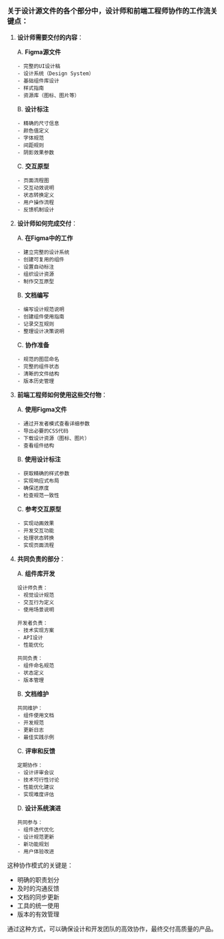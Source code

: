 ### 关于设计源文件的各个部分中，设计师和前端工程师协作的工作流关键点：

1. **设计师需要交付的内容**：

   A. **Figma源文件**
   ```
   - 完整的UI设计稿
   - 设计系统（Design System）
   - 基础组件库设计
   - 样式指南
   - 资源库（图标、图片等）
   ```

   B. **设计标注**
   ```
   - 精确的尺寸信息
   - 颜色值定义
   - 字体规范
   - 间距规则
   - 阴影效果参数
   ```

   C. **交互原型**
   ```
   - 页面流程图
   - 交互动效说明
   - 状态转换定义
   - 用户操作流程
   - 反馈机制设计
   ```

2. **设计师如何完成交付**：

   A. **在Figma中的工作**
   ```
   - 建立完整的设计系统
   - 创建可复用的组件
   - 设置自动标注
   - 组织设计资源
   - 制作交互原型
   ```

   B. **文档编写**
   ```
   - 编写设计规范说明
   - 创建组件使用指南
   - 记录交互规则
   - 整理设计决策说明
   ```

   C. **协作准备**
   ```
   - 规范的图层命名
   - 完整的组件状态
   - 清晰的文件结构
   - 版本历史管理
   ```

3. **前端工程师如何使用这些交付物**：

   A. **使用Figma文件**
   ```
   - 通过开发者模式查看详细参数
   - 导出必要的CSS代码
   - 下载设计资源（图标、图片）
   - 查看组件结构
   ```

   B. **使用设计标注**
   ```
   - 获取精确的样式参数
   - 实现响应式布局
   - 确保还原度
   - 检查规范一致性
   ```

   C. **参考交互原型**
   ```
   - 实现动画效果
   - 开发交互功能
   - 处理状态转换
   - 实现页面流程
   ```

4. **共同负责的部分**：

   A. **组件库开发**
   ```
   设计师负责：
   - 视觉设计规范
   - 交互行为定义
   - 使用场景说明
   
   开发者负责：
   - 技术实现方案
   - API设计
   - 性能优化
   
   共同负责：
   - 组件命名规范
   - 状态定义
   - 版本管理
   ```

   B. **文档维护**
   ```
   共同维护：
   - 组件使用文档
   - 开发规范
   - 更新日志
   - 最佳实践示例
   ```

   C. **评审和反馈**
   ```
   定期协作：
   - 设计评审会议
   - 技术可行性讨论
   - 性能优化建议
   - 实现难度评估
   ```

   D. **设计系统演进**
   ```
   共同参与：
   - 组件迭代优化
   - 设计规范更新
   - 新功能规划
   - 用户体验改进
   ```

这种协作模式的关键是：
- 明确的职责划分
- 及时的沟通反馈
- 文档的同步更新
- 工具的统一使用
- 版本的有效管理

通过这种方式，可以确保设计和开发团队的高效协作，最终交付高质量的产品。
